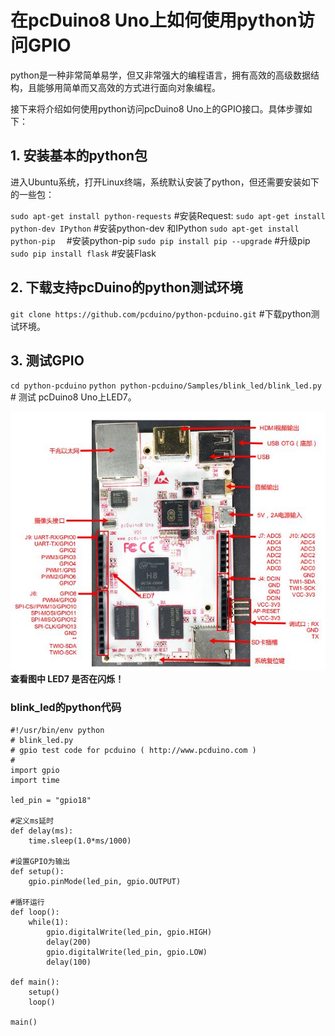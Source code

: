 # 在pcDuino8 Uno上如何使用python访问GPIO

python是一种非常简单易学，但又非常强大的编程语言，拥有高效的高级数据结构，且能够用简单而又高效的方式进行面向对象编程。

接下来将介绍如何使用python访问pcDuino8 Uno上的GPIO接口。具体步骤如下：

## 1. 安装基本的python包
进入Ubuntu系统，打开Linux终端，系统默认安装了python，但还需要安装如下的一些包：

 `sudo apt-get install python-requests`  #安装Request:
`sudo apt-get install python-dev IPython` #安装python-dev 和IPython 
`sudo apt-get install python-pip  ` #安装python-pip
`sudo pip install pip --upgrade`  #升级pip
`sudo pip install flask`  #安装Flask

## 2. 下载支持pcDuino的python测试环境
`git clone https://github.com/pcduino/python-pcduino.git`  #下载python测试环境。

## 3. 测试GPIO
`cd python-pcduino`
`python python-pcduino/Samples/blink_led/blink_led.py` # 测试 pcDuino8 Uno上LED7。


![pcDuino8 Uno GPIO](/images/pcduino8-gpio.jpg/)
**查看图中 LED7  是否在闪烁！**

### blink_led的python代码
```
#!/usr/bin/env python
# blink_led.py
# gpio test code for pcduino ( http://www.pcduino.com )
#
import gpio
import time

led_pin = "gpio18"

#定义ms延时
def delay(ms):
    time.sleep(1.0*ms/1000)

#设置GPIO为输出
def setup():
    gpio.pinMode(led_pin, gpio.OUTPUT)

#循环运行
def loop():
    while(1):
        gpio.digitalWrite(led_pin, gpio.HIGH)
        delay(200)
        gpio.digitalWrite(led_pin, gpio.LOW)
        delay(100)

def main():
    setup()
    loop()

main()

```

